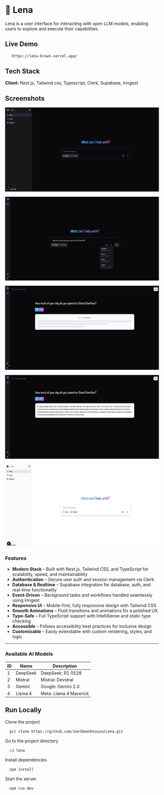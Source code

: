# 🚀 Lena

Lena is a user interface for interacting with open LLM models, enabling users to explore and execute their capabilities.

## Live Demo

```bash
   https://lena-brown.vercel.app/
```

## Tech Stack

**Client:** Next.js, Tailwind css, Typescript, Clerk, Supabase, Inngest

## Screenshots

![App Screenshot](/public/demo.png)

![App Screenshot](/public/demo2.png)

![App Screenshot](/public/demo3.png)

![App Screenshot](/public/demo4.png)

![App Screenshot](/public/demo5.png)

### Features

- **Modern Stack** – Built with Next.js, Tailwind CSS, and TypeScript for scalability, speed, and maintainability
- **Authentication** – Secure user auth and session management via Clerk
- **Database & Realtime** – Supabase integration for database, auth, and real-time functionality
- **Event-Driven** – Background tasks and workflows handled seamlessly using Inngest
- **Responsive UI** – Mobile-first, fully responsive design with Tailwind CSS
- **Smooth Animations** – Fluid transitions and animations for a polished UX
- **Type-Safe** – Full TypeScript support with IntelliSense and static type checking
- **Accessible** – Follows accessibility best practices for inclusive design
- **Customizable** – Easily extendable with custom rendering, styles, and logic

---

### Available AI Models

| ID  | Name     | Description            |
| --- | -------- | ---------------------- |
| 1   | DeepSeek | DeepSeek: R1 0528      |
| 2   | Mistral  | Mistral: Devstral      |
| 3   | Gemini   | Google: Gemini 2.0     |
| 4   | Llama 4  | Meta: Llama 4 Maverick |

## Run Locally

Clone the project

```bash
  git clone https://github.com/JoelDeonDsouza/Lena.git
```

Go to the project directory

```bash
  cd lena
```

Install dependencies

```bash
  npm install
```

Start the server

```bash
  npm run dev
```
